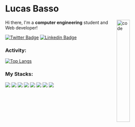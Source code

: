 <h1>Lucas Basso</h1>

<img align="right" width="29%" src="https://media.giphy.com/media/fAcQ7d1Hnx2XlY6SMe/giphy.gif" alt="code" />

Hi there, I'm a **computer engineering** student and Web developer!



[![Twitter Badge](https://img.shields.io/badge/-@lucasrbasso-383836?style=flat-square&labelColor=383836&logo=twitter&logoColor=white&link=https://twitter.com/lucasrbasso)](https://twitter.com/lucasrbasso) 
[![Linkedin Badge](https://img.shields.io/badge/-Lucas%20Basso-383836?style=flat-square&logo=Linkedin&logoColor=white&link=https://www.linkedin.com/in/lucasrbasso/)](https://www.linkedin.com/in/lucasrbasso/)

### Activity:



[![Top Langs](https://github-readme-stats-sigma-five.vercel.app/api/top-langs/?username=lucasrbasso&theme=react)](https://github.com/lucasrbasso/github-readme-stats)

### My Stacks:

<p>
  <img src="https://img.shields.io/badge/-ReactJs-383836?logo=react&logoColor=white&style=flat-square"/>
  <img src="https://img.shields.io/badge/-Typescript-3178C6?logo=typescript&logoColor=white&style=flat-square"/>
  <img src="https://img.shields.io/badge/-Javascript-F7DF1E?logo=javascript&logoColor=383836&style=flat-square"/>
  <img src="https://img.shields.io/badge/-HTML5-E34F26?logo=html5&logoColor=white&style=flat-square"/>
  <img src="https://img.shields.io/badge/-CSS3-1572B6?logo=css3&logoColor=white&style=flat-square"/>
  <img src="https://img.shields.io/badge/-Sass-CC6699?logo=sass&logoColor=white&style=flat-square"/>
  <img src="https://img.shields.io/badge/-NodeJs-339933?logo=node.js&logoColor=white&style=flat-square"/>
  <img src="https://img.shields.io/badge/-NextJs-000000?logo=next.js&logoColor=white&style=flat-square"/>
</p>
